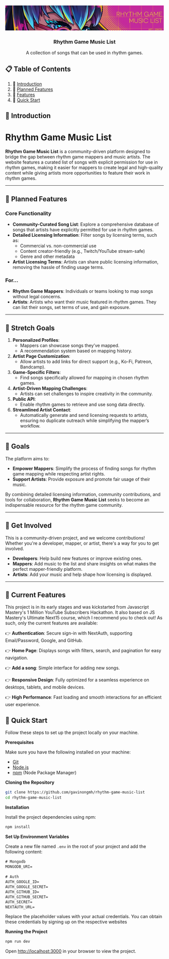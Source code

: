 <div align="center">
  <br />
      <img src="./public/banner.jpg" alt="Project Banner" >
  <br />

  <h3 align="center">Rhythm Game Music List</h3>

   <div align="center">
     A collection of songs that can be used in rhythm games.
    </div>
</div>

## 📋 <a name="table">Table of Contents</a>

1. 🤖 [Introduction](#introduction)
2. 🌟 [Planned Features](#planned-features)
3. 🔋 [Features](#current-features)
4. 🤸 [Quick Start](#quick-start)

## <a name="introduction">🤖 Introduction</a>

# Rhythm Game Music List

**Rhythm Game Music List** is a community-driven platform designed to bridge the gap between rhythm game mappers and music artists. The website features a curated list of songs with explicit permission for use in rhythm games, making it easier for mappers to create legal and high-quality content while giving artists more opportunities to feature their work in rhythm games.

---

## <a name="planned-features">🌟 Planned Features</a>

### Core Functionality

- **Community-Curated Song List**: Explore a comprehensive database of songs that artists have explicitly permitted for use in rhythm games.
- **Detailed Licensing Information**: Filter songs by licensing terms, such as:
  - Commercial vs. non-commercial use
  - Content creator-friendly (e.g., Twitch/YouTube stream-safe)
  - Genre and other metadata
- **Artist Licensing Terms**: Artists can share public licensing information, removing the hassle of finding usage terms.

### For...

- **Rhythm Game Mappers**: Individuals or teams looking to map songs without legal concerns.
- **Artists**: Artists who want their music featured in rhythm games. They can list their songs, set terms of use, and gain exposure.

---

## 🚀 Stretch Goals

1. **Personalized Profiles**:
   - Mappers can showcase songs they’ve mapped.
   - A recommendation system based on mapping history.
2. **Artist Page Customization**:
   - Allow artists to add links for direct support (e.g., Ko-Fi, Patreon, Bandcamp).
3. **Game-Specific Filters**:
   - Find songs specifically allowed for mapping in chosen rhythm games.
4. **Artist-Driven Mapping Challenges**:
   - Artists can set challenges to inspire creativity in the community.
5. **Public API**:
   - Enable rhythm games to retrieve and use song data directly.
6. **Streamlined Artist Contact**:
   - Automatically generate and send licensing requests to artists, ensuring no duplicate outreach while simplifying the mapper’s workflow.

---

## 🎯 Goals

The platform aims to:

- **Empower Mappers**: Simplify the process of finding songs for rhythm game mapping while respecting artist rights.
- **Support Artists**: Provide exposure and promote fair usage of their music.

By combining detailed licensing information, community contributions, and tools for collaboration, **Rhythm Game Music List** seeks to become an indispensable resource for the rhythm game community.

---

## 🤝 Get Involved

This is a community-driven project, and we welcome contributions! Whether you're a developer, mapper, or artist, there's a way for you to get involved.

- **Developers**: Help build new features or improve existing ones.
- **Mappers**: Add music to the list and share insights on what makes the perfect mapper-friendly platform.
- **Artists**: Add your music and help shape how licensing is displayed.

---

## <a name="current-features">🔋 Current Features</a>

This project is in its early stages and was kickstarted from Javascript Mastery's 1 Million YouTube
Subscribers Hackathon. It also based on JS Mastery's Ultimate Next15 course, which I recommend you to check out! As such, only the current features are available:

👉 **Authentication**: Secure sign-in with NextAuth, supporting Email/Password, Google, and GitHub.

👉 **Home Page**: Displays songs with filters, search, and pagination for easy navigation.

👉 **Add a song**: Simple interface for adding new songs.

👉 **Responsive Design**: Fully optimized for a seamless experience on desktops, tablets, and mobile devices.

👉 **High Performance**: Fast loading and smooth interactions for an efficient user experience.

## <a name="quick-start">🤸 Quick Start</a>

Follow these steps to set up the project locally on your machine.

**Prerequisites**

Make sure you have the following installed on your machine:

- [Git](https://git-scm.com/)
- [Node.js](https://nodejs.org/en)
- [npm](https://www.npmjs.com/) (Node Package Manager)

**Cloning the Repository**

```bash
git clone https://github.com/gavinongmh/rhythm-game-music-list
cd rhythm-game-music-list
```

**Installation**

Install the project dependencies using npm:

```bash
npm install
```

**Set Up Environment Variables**

Create a new file named `.env` in the root of your project and add the following content:

```env
# Mongodb
MONGODB_URI=

# Auth
AUTH_GOOGLE_ID=
AUTH_GOOGLE_SECRET=
AUTH_GITHUB_ID=
AUTH_GITHUB_SECRET=
AUTH_SECRET=
NEXTAUTH_URL=

```

Replace the placeholder values with your actual credentials. You can obtain these credentials by signing up on the respective websites

**Running the Project**

```bash
npm run dev
```

Open [http://localhost:3000](http://localhost:3000) in your browser to view the project.
